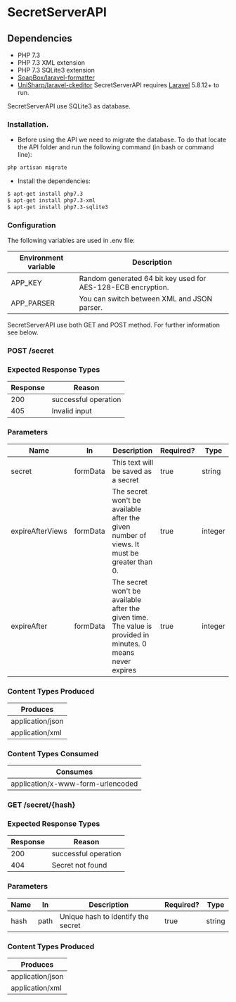 # SecretServerAPI

Dependencies
---

- PHP 7.3
- PHP 7.3 XML extension
- PHP 7.3 SQLite3 extension
- [SoapBox/laravel-formatter](https://github.com/SoapBox/laravel-formatter)
- [UniSharp/laravel-ckeditor](https://github.com/UniSharp/laravel-ckeditor)
SecretServerAPI requires [Laravel](https://laravel.com/docs/5.8/installation) 5.8.12+ to run.

SecretServerAPI use SQLite3 as database.

### Installation.
- Before using the API we need to migrate the database. To do that locate the API folder and run the following command (in bash or command line):
``` sh
php artisan migrate
```

- Install the dependencies:
```sh
$ apt-get install php7.3
$ apt-get install php7.3-xml
$ apt-get install php7.3-sqlite3
```

### Configuration
The following variables are used in .env file:

| Environment variable | Description               |
| -------- | -------------------- |
| APP_KEY      | Random generated 64 bit key used for AES-128-ECB encryption. |
| APP_PARSER      | You can switch between XML and JSON parser.        |

SecretServerAPI use both GET and POST method. For further information see below.

### POST /secret

### Expected Response Types
| Response | Reason               |
| -------- | -------------------- |
| 200      | successful operation |
| 405      | Invalid input        |

### Parameters
| Name             | In       | Description                                                                                                 | Required? | Type    |
| ---------------- | -------- | ----------------------------------------------------------------------------------------------------------- | --------- | ------- |
| secret           | formData | This text will be saved as a secret                                                                         | true      | string  |
| expireAfterViews | formData | The secret won't be available after the given number of views. It must be greater than 0.                   | true      | integer |
| expireAfter      | formData | The secret won't be available after the given time. The value is provided in minutes. 0 means never expires | true      | integer |

### Content Types Produced
| Produces         |
| ---------------- |
| application/json |
| application/xml  |

### Content Types Consumed
| Consumes                          |
| --------------------------------- |
| application/x-www-form-urlencoded |

### GET /secret/{hash}
### Expected Response Types
| Response | Reason               |
| -------- | -------------------- |
| 200      | successful operation |
| 404      | Secret not found     |

### Parameters
| Name | In   | Description                        | Required? | Type   |
| ---- | ---- | ---------------------------------- | --------- | ------ |
| hash | path | Unique hash to identify the secret | true      | string |

### Content Types Produced
| Produces         |
| ---------------- |
| application/json |
| application/xml  |
